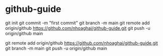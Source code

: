 # github-guide

git init
git commit -m "first commit"
git branch -m main
git remote add origin/github https://github.com/nhoaghai/github-guide.git
git push -u origin/github main

git remote add origin/github https://github.com/nhoaghai/github-guide.git
git branch -m main
git push -u origin/github main
